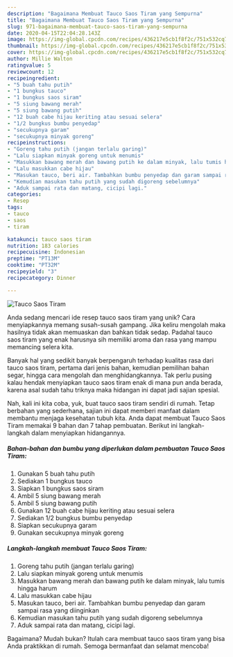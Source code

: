 ```yaml
---
description: "Bagaimana Membuat Tauco Saos Tiram yang Sempurna"
title: "Bagaimana Membuat Tauco Saos Tiram yang Sempurna"
slug: 971-bagaimana-membuat-tauco-saos-tiram-yang-sempurna
date: 2020-04-15T22:04:28.143Z
image: https://img-global.cpcdn.com/recipes/436217e5cb1f8f2c/751x532cq70/tauco-saos-tiram-foto-resep-utama.jpg
thumbnail: https://img-global.cpcdn.com/recipes/436217e5cb1f8f2c/751x532cq70/tauco-saos-tiram-foto-resep-utama.jpg
cover: https://img-global.cpcdn.com/recipes/436217e5cb1f8f2c/751x532cq70/tauco-saos-tiram-foto-resep-utama.jpg
author: Millie Walton
ratingvalue: 5
reviewcount: 12
recipeingredient:
- "5 buah tahu putih"
- "1 bungkus tauco"
- "1 bungkus saos siram"
- "5 siung bawang merah"
- "5 siung bawang putih"
- "12 buah cabe hijau keriting atau sesuai selera"
- "1/2 bungkus bumbu penyedap"
- "secukupnya garam"
- "secukupnya minyak goreng"
recipeinstructions:
- "Goreng tahu putih (jangan terlalu garing)"
- "Lalu siapkan minyak goreng untuk menumis"
- "Masukkan bawang merah dan bawang putih ke dalam minyak, lalu tumis hingga harum"
- "Lalu masukkan cabe hijau"
- "Masukan tauco, beri air. Tambahkan bumbu penyedap dan garam sampai rasa yang diinginkan"
- "Kemudian masukan tahu putih yang sudah digoreng sebelumnya"
- "Aduk sampai rata dan matang, cicipi lagi."
categories:
- Resep
tags:
- tauco
- saos
- tiram

katakunci: tauco saos tiram 
nutrition: 183 calories
recipecuisine: Indonesian
preptime: "PT13M"
cooktime: "PT32M"
recipeyield: "3"
recipecategory: Dinner

---
```



![Tauco Saos Tiram](https://img-global.cpcdn.com/recipes/436217e5cb1f8f2c/751x532cq70/tauco-saos-tiram-foto-resep-utama.jpg)

Anda sedang mencari ide resep tauco saos tiram yang unik? Cara menyiapkannya memang susah-susah gampang. Jika keliru mengolah maka hasilnya tidak akan memuaskan dan bahkan tidak sedap. Padahal tauco saos tiram yang enak harusnya sih memiliki aroma dan rasa yang mampu memancing selera kita.

Banyak hal yang sedikit banyak berpengaruh terhadap kualitas rasa dari tauco saos tiram, pertama dari jenis bahan, kemudian pemilihan bahan segar, hingga cara mengolah dan menghidangkannya. Tak perlu pusing kalau hendak menyiapkan tauco saos tiram enak di mana pun anda berada, karena asal sudah tahu triknya maka hidangan ini dapat jadi sajian spesial.




Nah, kali ini kita coba, yuk, buat tauco saos tiram sendiri di rumah. Tetap berbahan yang sederhana, sajian ini dapat memberi manfaat dalam membantu menjaga kesehatan tubuh kita. Anda dapat membuat Tauco Saos Tiram memakai 9 bahan dan 7 tahap pembuatan. Berikut ini langkah-langkah dalam menyiapkan hidangannya.

<!--inarticleads1-->

##### Bahan-bahan dan bumbu yang diperlukan dalam pembuatan Tauco Saos Tiram:

1. Gunakan 5 buah tahu putih
1. Sediakan 1 bungkus tauco
1. Siapkan 1 bungkus saos siram
1. Ambil 5 siung bawang merah
1. Ambil 5 siung bawang putih
1. Gunakan 12 buah cabe hijau keriting atau sesuai selera
1. Sediakan 1/2 bungkus bumbu penyedap
1. Siapkan secukupnya garam
1. Gunakan secukupnya minyak goreng




<!--inarticleads2-->

##### Langkah-langkah membuat Tauco Saos Tiram:

1. Goreng tahu putih (jangan terlalu garing)
1. Lalu siapkan minyak goreng untuk menumis
1. Masukkan bawang merah dan bawang putih ke dalam minyak, lalu tumis hingga harum
1. Lalu masukkan cabe hijau
1. Masukan tauco, beri air. Tambahkan bumbu penyedap dan garam sampai rasa yang diinginkan
1. Kemudian masukan tahu putih yang sudah digoreng sebelumnya
1. Aduk sampai rata dan matang, cicipi lagi.




Bagaimana? Mudah bukan? Itulah cara membuat tauco saos tiram yang bisa Anda praktikkan di rumah. Semoga bermanfaat dan selamat mencoba!
